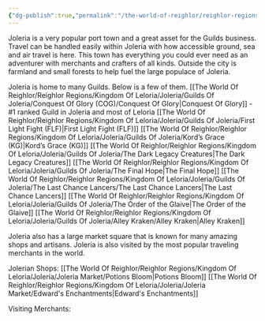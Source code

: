 ```yaml
---
{"dg-publish":true,"permalink":"/the-world-of-reighlor/reighlor-regions/kingdom-of-leloria/joleria/joleria/"}
---
```


Joleria is a very popular port town and a great asset for the Guilds business. Travel can be handled easily within Joleria with how accessible ground, sea and air travel is here. This town has everything you could ever need as an adventurer with merchants and crafters of all kinds. Outside the city is farmland and small forests to help fuel the large populace of Joleria.

Joleria is home to many Guilds. Below is a few of them. 
[[The World Of Reighlor/Reighlor Regions/Kingdom Of Leloria/Joleria/Guilds Of Joleria/Conquest Of Glory (COG)/Conquest Of Glory\|Conquest Of Glory]] - #1 ranked Guild in Joleria and most of Leloria
[[The World Of Reighlor/Reighlor Regions/Kingdom Of Leloria/Joleria/Guilds Of Joleria/First Light Fight (FLF)\|First Light Fight (FLF)]]
[[The World Of Reighlor/Reighlor Regions/Kingdom Of Leloria/Joleria/Guilds Of Joleria/Kord’s Grace (KG)\|Kord’s Grace (KG)]]
[[The World Of Reighlor/Reighlor Regions/Kingdom Of Leloria/Joleria/Guilds Of Joleria/The Dark Legacy Creatures\|The Dark Legacy Creatures]]
[[The World Of Reighlor/Reighlor Regions/Kingdom Of Leloria/Joleria/Guilds Of Joleria/The Final Hope\|The Final Hope]]
[[The World Of Reighlor/Reighlor Regions/Kingdom Of Leloria/Joleria/Guilds Of Joleria/The Last Chance Lancers/The Last Chance Lancers\|The Last Chance Lancers]]
[[The World Of Reighlor/Reighlor Regions/Kingdom Of Leloria/Joleria/Guilds Of Joleria/The Order of the Glaive\|The Order of the Glaive]]
[[The World Of Reighlor/Reighlor Regions/Kingdom Of Leloria/Joleria/Guilds Of Joleria/Alley Kraken/Alley Kraken\|Alley Kraken]]

Joleria also has a large market square that is known for many amazing shops and artisans. Joleria is also visited by the most popular traveling merchants in the world. 

Jolerian Shops:
[[The World Of Reighlor/Reighlor Regions/Kingdom Of Leloria/Joleria/Joleria Market/Potions Bloom\|Potions Bloom]]
[[The World Of Reighlor/Reighlor Regions/Kingdom Of Leloria/Joleria/Joleria Market/Edward's Enchantments\|Edward's Enchantments]]

Visiting Merchants: 

